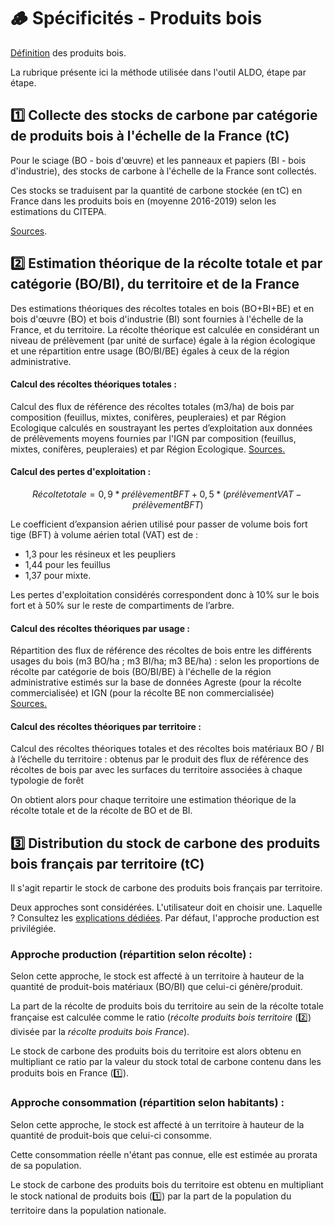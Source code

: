 # 🪵 Spécificités - Produits bois

[Définition](../introduction/definitions.md#produits-bois) des produits bois.

La rubrique présente ici la méthode utilisée dans l'outil ALDO, étape par étape.&#x20;

## :one: Collecte des stocks de carbone par catégorie de produits bois à l'échelle de la France (tC)

Pour le sciage (BO - bois d'œuvre) et les panneaux et papiers (BI - bois d'industrie), des stocks de carbone à l'échelle de la France sont collectés.

Ces stocks se traduisent par la quantité de carbone stockée (en tC) en France dans les produits bois en (moyenne 2016-2019) selon les estimations du CITEPA.

[Sources](../introduction/sources.md#stocks-de-carbone-francais-dans-les-produits-bois).

## :two: Estimation théorique de la récolte totale et par catégorie (BO/BI), du territoire et de la France

Des estimations théoriques des récoltes totales en bois (BO+BI+BE) et en bois d'œuvre (BO) et bois d'industrie (BI) sont fournies à l'échelle de la France, et du territoire. La récolte théorique est calculée en considérant un niveau de prélèvement (par unité de surface) égale à la région écologique et une répartition entre usage (BO/BI/BE) égales à ceux de la région administrative.

#### Calcul des récoltes théoriques totales :

Calcul des flux de référence des récoltes totales (m3/ha) de bois par composition (feuillus, mixtes, conifères, peupleraies) et par Région Ecologique calculés en soustrayant les pertes d’exploitation aux données de prélèvements moyens fournies par l'IGN par composition (feuillus, mixtes, conifères, peupleraies) et par Région Ecologique. [Sources](../introduction/sources.md#prelevements-de-biomasse-en-forets)[.](../introduction/sources.md#prelevements-et-recolte-de-bois-en-forets)

#### Calcul des pertes d'exploitation :&#x20;

$$
Récolte  totale = 0,9* prélèvementBFT + 0,5 * (prélèvementVAT - prélèvementBFT)
$$

Le coefficient d’expansion aérien utilisé pour passer de volume bois fort tige (BFT) à volume aérien total (VAT) est de :&#x20;

* 1,3 pour les résineux et les peupliers
* 1,44 pour les feuillus
* 1,37 pour mixte.&#x20;

Les pertes d'exploitation considérés correspondent donc à 10% sur le bois fort et à 50% sur le reste de compartiments de l’arbre.&#x20;

#### Calcul des récoltes théoriques par usage :

Répartition des flux de référence des récoltes de bois entre les différents usages du bois (m3 BO/ha ; m3 BI/ha; m3 BE/ha)  : selon les proportions de récolte par catégorie de bois (BO/BI/BE) à l'échelle de la région administrative estimés sur la base de données Agreste (pour la récolte commercialisée) et IGN (pour la récolte BE non commercialisée) \
[Sources.](../introduction/sources.md#distribution-de-la-recolte-commercialisee-de-produits-bois)

#### Calcul des récoltes théoriques par territoire :

Calcul des récoltes théoriques totales et des récoltes bois matériaux BO / BI à l’échelle du territoire : obtenus par le produit des flux de référence des récoltes de bois par avec les surfaces du territoire associées à chaque typologie de forêt

On obtient alors pour chaque territoire une estimation théorique de la récolte totale et de la récolte de BO et de BI.

## :three: Distribution du stock de carbone des produits bois français par territoire (tC)

Il s'agit repartir le stock de carbone des produits bois français par territoire.

Deux approches sont considérées. L'utilisateur doit en choisir une. Laquelle ? Consultez les [explications dédiées](../configuration/configuration-manuelle.md#hypothese-de-calcul-des-produits-bois). Par défaut, l'approche production est privilégiée.

### Approche production (répartition selon récolte) :&#x20;

Selon cette approche, le stock est affecté à un territoire à hauteur de la quantité de produit-bois matériaux (BO/BI) que celui-ci génère/produit.

La part de la récolte de produits bois du territoire au sein de la récolte totale française est calculée comme le ratio (_récolte produits bois territoire_ (:two:) divisée par la _récolte produits bois France_).&#x20;

Le stock de carbone des produits bois du territoire est alors obtenu en multipliant ce ratio par la valeur du stock total de carbone contenu dans les produits bois en France (:one:).

### Approche consommation (répartition selon habitants) :&#x20;

Selon cette approche, le stock est affecté à un territoire à hauteur de la quantité de produit-bois que celui-ci consomme.

Cette consommation réelle n'étant pas connue, elle est estimée au prorata de sa population.

Le stock de carbone des produits bois du territoire est obtenu en multipliant le stock national de produits bois (:one:) par la part de la population du territoire dans la population nationale.



